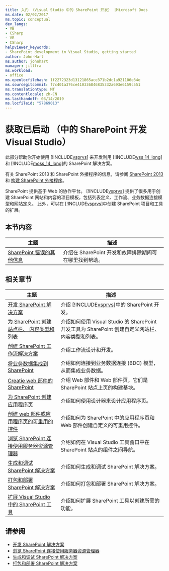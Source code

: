 ```yaml
---
title: 入门 （Visual Studio 中的 SharePoint 开发） |Microsoft Docs
ms.date: 02/02/2017
ms.topic: conceptual
dev_langs:
- VB
- CSharp
- VB
- CSharp
helpviewer_keywords:
- SharePoint development in Visual Studio, getting started
author: John-Hart
ms.author: johnhart
manager: jillfra
ms.workload:
- office
ms.openlocfilehash: 1f2272323d13121865ace371b2dc1a921106e34e
ms.sourcegitcommit: f7c401a376ce410336846835332a693e6159c551
ms.translationtype: MT
ms.contentlocale: zh-CN
ms.lasthandoff: 03/14/2019
ms.locfileid: "57869013"
---
```

# <a name="get-started-sharepoint-development-in-visual-studio"></a>获取已启动 （中的 SharePoint 开发 Visual Studio）
  此部分帮助你开始使用 [!INCLUDE[vsprvs](../sharepoint/includes/vsprvs-md.md)] 来开发利用 [!INCLUDE[wss_14_long](../sharepoint/includes/wss-14-long-md.md)] 和 [!INCLUDE[moss_14_long](../sharepoint/includes/moss-14-long-md.md)]的 SharePoint 解决方案。

 有关 SharePoint 2013 和 SharePoint 外接程序的信息，请参阅 [SharePoint 2013](https://products.office.com/previous-versions/microsoft-sharepoint-2013) 和 [构建 SharePoint 外接程序](/sharepoint/dev/sp-add-ins/sharepoint-add-ins)。

 SharePoint 提供基于 Web 的协作平台。 [!INCLUDE[vsprvs](../sharepoint/includes/vsprvs-md.md)] 提供了很多用于创建 SharePoint 网站和内容的项目模板，包括列表定义、工作流、业务数据连接模型和网站定义。 此外，可以在 [!INCLUDE[vsprvs](../sharepoint/includes/vsprvs-md.md)]中创建 SharePoint 项目和工具的扩展。

## <a name="in-this-section"></a>本节内容

|主题|描述|
|-----------|-----------------|
|[SharePoint 错误的其他信息](../sharepoint/additional-information-for-sharepoint-errors.md)|介绍在 SharePoint 开发和故障排除期间可在哪里找到帮助。|

## <a name="related-sections"></a>相关章节

|主题|描述|
|-----------|-----------------|
|[开发 SharePoint 解决方案](../sharepoint/developing-sharepoint-solutions.md)|介绍 [!INCLUDE[vsprvs](../sharepoint/includes/vsprvs-md.md)]中的 SharePoint 开发。|
|[为 SharePoint 创建站点栏、 内容类型和列表](../sharepoint/creating-site-columns-content-types-and-lists-for-sharepoint.md)|介绍如何使用 Visual Studio 的 SharePoint 开发工具为 SharePoint 创建自定义网站栏、内容类型和列表。|
|[创建 SharePoint 工作流解决方案](../sharepoint/creating-sharepoint-workflow-solutions.md)|介绍工作流设计和开发。|
|[将业务数据集成到 SharePoint](../sharepoint/integrating-business-data-into-sharepoint.md)|介绍如何连接到业务数据连接 (BDC) 模型，从而集成业务数据。|
|[Creatie web 部件的 SharePoint](../sharepoint/creating-web-parts-for-sharepoint.md)|介绍 Web 部件和 Web 部件页，它们是 SharePoint 站点上页的构建基块。|
|[为 SharePoint 创建应用程序页](../sharepoint/creating-application-pages-for-sharepoint.md)|介绍如何使用设计器来设计应用程序页。|
|[创建 web 部件或应用程序页的可重用的控件](../sharepoint/creating-reusable-controls-for-web-parts-or-application-pages.md)|介绍如何为 SharePoint 中的应用程序页和 Web 部件创建自定义的可重用控件。|
|[浏览 SharePoint 连接使用服务器资源管理器](../sharepoint/browsing-sharepoint-connections-using-server-explorer.md)|介绍如何在 Visual Studio 工具窗口中在 SharePoint 站点的组件之间导航。|
|[生成和调试 SharePoint 解决方案](../sharepoint/building-and-debugging-sharepoint-solutions.md)|介绍如何生成和调试 SharePoint 解决方案。|
|[打包和部署 SharePoint 解决方案](../sharepoint/packaging-and-deploying-sharepoint-solutions.md)|介绍如何打包和部署 SharePoint 解决方案。|
|[扩展 Visual Studio 中的 SharePoint 工具](../sharepoint/extending-the-sharepoint-tools-in-visual-studio.md)|介绍如何扩展 SharePoint 工具以创建所需的功能。|

## <a name="see-also"></a>请参阅

- [开发 SharePoint 解决方案](../sharepoint/developing-sharepoint-solutions.md)
- [浏览 SharePoint 连接使用服务器资源管理器](../sharepoint/browsing-sharepoint-connections-using-server-explorer.md)
- [生成和调试 SharePoint 解决方案](../sharepoint/building-and-debugging-sharepoint-solutions.md)
- [打包和部署 SharePoint 解决方案](../sharepoint/packaging-and-deploying-sharepoint-solutions.md)